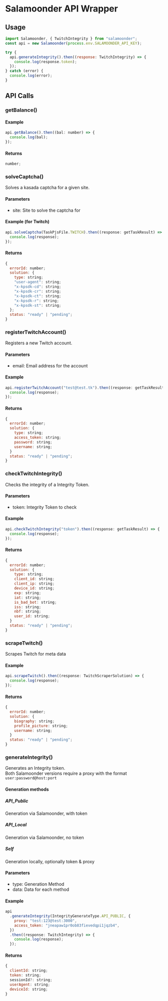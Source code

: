 # Salamoonder API Wrapper

## Usage

```js
import Salamoonder, { TwitchIntegrity } from "salamoonder";
const api = new Salamoonder(process.env.SALAMOONDER_API_KEY);

try {
  api.generateIntegrity().then((response: TwitchIntegrity) => {
    console.log(response.token);
  });
} catch (error) {
  console.log(error);
}
```

## API Calls

### getBalance()

#### Example

```js
api.getBalance().then((bal: number) => {
  console.log(bal);
});
```

#### Returns

```js
number;
```

### solveCaptcha()

Solves a kasada captcha for a given site.

#### Parameters

- site: Site to solve the captcha for

#### Example (for Twitch)

```js
api.solveCaptcha(TaskPjsFile.TWITCH).then((response: getTaskResult) => {
  console.log(response);
});
```

#### Returns

```js
{
  errorId: number;
  solution: {
    type: string;
    "user-agent": string;
    "x-kpsdk-cd": string;
    "x-kpsdk-cr": string;
    "x-kpsdk-ct": string;
    "x-kpsdk-r": string;
    "x-kpsdk-st": string;
  };
  status: "ready" | "pending";
}
```

### registerTwitchAccount()

Registers a new Twitch account.

#### Parameters

- email: Email address for the account

#### Example

```js
api.registerTwitchAccount("test@test.tk").then((response: getTaskResult) => {
  console.log(response);
});
```

#### Returns

```js
{
  errorId: number;
  solution: {
    type: string;
    access_token: string;
    password: string;
    username: string;
  }
  status: "ready" | "pending";
}
```

### checkTwitchIntegrity()

Checks the integrity of a Integrity Token.

#### Parameters

- token: Integrity Token to check

#### Example

```js
api.checkTwitchIntegrity("token").then((response: getTaskResult) => {
  console.log(response);
});
```

#### Returns

```js
{
  errorId: number;
  solution: {
    type: string;
    client_id: string;
    client_ip: string;
    device_id: string;
    exp: string;
    iat: string;
    is_bad_bot: string;
    iss: string;
    nbf: string;
    user_id: string;
  }
  status: "ready" | "pending";
}
```

### scrapeTwitch()

Scrapes Twitch for meta data

#### Example

```js
api.scrapeTwitch().then((response: TwitchScraperSolution) => {
  console.log(response);
});
```

#### Returns

```js
{
  errorId: number;
  solution: {
    biography: string;
    profile_picture: string;
    username: string;
  }
  status: "ready" | "pending";
}
```

### generateIntegrity()

Generates an Integrity token.  
Both Salamoonder versions require a proxy with the format `user:password@host:port`

#### Generation methods

##### API_Public

Generation via Salamoonder, with token

##### API_Local

Generation via Salamoonder, no token

##### Self

Generation locally, optionally token & proxy

#### Parameters

- type: Generation Method
- data: Data for each method

#### Example

```js
api
  .generateIntegrity(IntegrityGenerateType.API_PUBLIC, {
    proxy: "test:123@test:3000",
    access_token: "jneapaw1pr0ob83fievedqpi1jqzb4",
  })
  .then((response: TwitchIntegrity) => {
    console.log(response);
  });
```

#### Returns

```js
{
  clientId: string;
  token: string;
  sessionId?: string;
  userAgent: string;
  deviceId: string;
}
```
